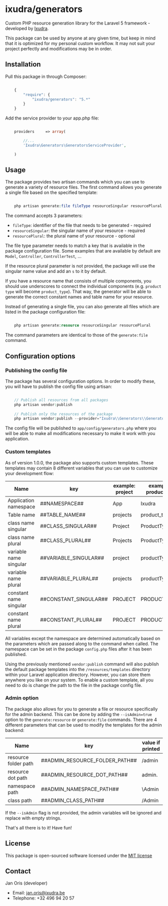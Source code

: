 ixudra/generators
========================

Custom PHP resource generation library for the Laravel 5 framework - developed by [Ixudra](http://ixudra.be).

This package can be used by anyone at any given time, but keep in mind that it is optimized for my personal custom workflow. It may not suit your project perfectly and modifications may be in order.




## Installation

Pull this package in through Composer:

```js

    {
        "require": {
            "ixudra/generators": "5.*"
        }
    }

```

Add the service provider to your app.php file:

```php

    providers     => array(

        //...
        'Ixudra\Generators\GeneratorsServiceProvider',

    )

```




## Usage

The package provides two artisan commands which you can use to generate a variety of resource files. The first command allows you generate a single file based on the specified template:

```php

    php artisan generate:file fileType resourceSingular resourcePlural

```

The command accepts 3 parameters: 

 - `fileType`: identifier of the file that needs to be generated - required
 - `resourceSingular`: the singular name of your resource - required
 - `resourcePlural`: the plural name of your resource - optional
 
The file type parameter needs to match a key that is available in the package configuration file. Some examples that are available by default are `Model`, `Controller`, `ControllerTest`, ...
 
If the resource plural parameter is not provided, the package will use the singular name value and add an `s` to it by default.

If you have a resource name that consists of multiple components, you should use underscores to connect the individual components (e.g. `product type` will become `product_type`). That way, the generator will be able to generate the correct constant names and table name for your resource.

Instead of generating a single file, you can also generate all files which are listed in the package configuration file:

```php

    php artisan generate:resource resourceSingular resourcePlural

```

The command parameters are identical to those of the `generate:file` command.




## Configuration options

### Publishing the config file

The package has several configuration options. In order to modify these, you will have to publish the config file using artisan:

```php

    // Publish all resources from all packages
    php artisan vendor:publish
    
    // Publish only the resources of the package
    php artisan vendor:publish --provider="Ixudra\\Generators\\GeneratorsServiceProvider"

```

The config file will be published to `app/config/generators.php` where you will be able to make all modifications necessary to make it work with you application.


### Custom templates

As of version 1.0.0, the package also supports custom templates. These templates may contain 8 different variables that you can use to customize your development flow:


| Name                      | key                       | example: project  | example 2: product type   |
|---------------------------|---------------------------|-------------------|---------------------------|
| Application namespace     | ##NAMESPACE##             | App               | Ixudra                    |
| Table name                | ##TABLE_NAME##            | projects          | product_types             |
| class name singular       | ##CLASS_SINGULAR##        | Project           | ProductType               |
| class name plural         | ##CLASS_PLURAL##          | Projects          | ProductTypes              |
| variable name singular    | ##VARIABLE_SINGULAR##     | project           | productType               |
| variable name plural      | ##VARIABLE_PLURAL##       | projects          | productTypes              |
| constant name singular    | ##CONSTANT_SINGULAR##     | PROJECT           | PRODUCT_TYPE              |
| constant name plural      | ##CONSTANT_PLURAL##       | PROJECT           | PRODUCT_TYPES             |


All variables except the namespace are determined automatically based on the parameters which are passed along to the command when called. The namespace can be set in the package `config.php` files after it has been published.

Using the previously mentioned `vendor:publish` command will also publish the default package templates into the `/resources/templates` directory within your Laravel application directory. However, you can store them anywhere you like on your system. To enable a custom template, all you need to do is change the path to the file in the package config file.


### Admin option

The package also allows for you to generate a file or resource specifically for the admin backend. This can be done by adding the `--isAdmin=true` option to the `generate:resource` or `generate:file` commands. There are 4 different parameters that can be used to modify the templates for the admin backend:


| Name                      | key                               | value if printed      |
|---------------------------|-----------------------------------|-----------------------|
| resource folder path      | ##ADMIN_RESOURCE_FOLDER_PATH##    | /admin                |
| resource dot path         | ##ADMIN_RESOURCE_DOT_PATH##       | admin.                |
| namespace path            | ##ADMIN_NAMESPACE_PATH##          | \Admin                |
| class path                | ##ADMIN_CLASS_PATH##              | /Admin                |


If the `--isAdmin` flag is not provided, the admin variables will be ignored and replace with empty strings.


That's all there is to it! Have fun!




## License

This package is open-sourced software licensed under the [MIT license](http://opensource.org/licenses/MIT)




## Contact

Jan Oris (developer)

- Email: jan.oris@ixudra.be
- Telephone: +32 496 94 20 57